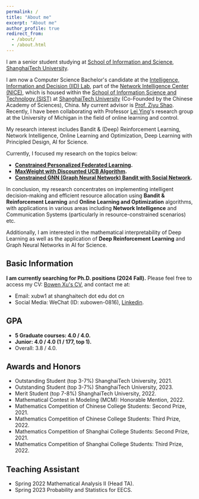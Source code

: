 ```yaml
---
permalink: /
title: "About me"
excerpt: "About me"
author_profile: true
redirect_from: 
  - /about/
  - /about.html
---
```

I am a senior student studying at [School of Information and Science](https://sist.shanghaitech.edu.cn/), [ShanghaiTech University](https://www.shanghaitech.edu.cn/).

I am now a Computer Science Bachelor's candidate at the [Intelligence, Information and Decision (IID) Lab](https://faculty.sist.shanghaitech.edu.cn/faculty/shaozy/lab.html), part of the [Network Intelligence Center (NICE)](https://nice.sist.shanghaitech.edu.cn/), which is housed within the [School of Information Science and Technology (SIST)](https://sist.shanghaitech.edu.cn/sist_en/) at [ShanghaiTech University](https://www.shanghaitech.edu.cn/eng/) (Co-Founded by the Chinese Academy of Sciences), China. My current advisor is [Prof. Ziyu Shao](https://faculty.sist.shanghaitech.edu.cn/faculty/shaozy/home.html). Recently, I have been collaborating with Professor [Lei Ying](https://leiying.engin.umich.edu/)'s research group at the University of Michigan in the field of online learning and control.

My research interest includes Bandit & (Deep) Reinforcement Learning, Network Intelligence, Online Learning
and Optimization, Deep Learning with Principled Design, AI for Science.

Currently, I focused my research on the topics below:

* **[Constrained Personalized Federated Learning](https://xubowen0816.github.io/bowen-xu.github.io/research/Constrained_personalized_federated_learning/).** 
* **[MaxWeight with Discounted UCB Algorithm](https://xubowen0816.github.io/bowen-xu.github.io/research/MaxWeight_with_discounted_UCB/).** 
* **[Constrained GNN (Graph Neural Network) Bandit with Social Network](https://xubowen0816.github.io/bowen-xu.github.io/research/GNN%20Bandits%20with%20Social%20Network/).**

In conclusion, my research concentrates on implementing intelligent decision-making and efficient resource allocation using **Bandit & Reinforcement Learning** and **Online Learning and Optimization** algorithms, with applications in various areas including **Network Intelligence** and Communication Systems (particularly in resource-constrained scenarios) etc.


Additionally, I am interested in the mathematical interpretability of Deep Learning as well as the application of **Deep Reinforcement Learning** and Graph Neural Networks in AI for Science.

## Basic Information

**I am currently searching for Ph.D. positions (2024 Fall).** Please feel free to access my CV: [Bowen Xu&#39;s CV](https://xubowen0816.github.io/bowen-xu.github.io/assets/Bowen_Xu__ShanghaiTech__CS.pdf), and contact me at:

* Email: xubw1 at shanghaitech dot edu dot cn
* Social Media: WeChat (ID: xubowen-0816), [Linkedin](https://www.linkedin.com/in/bowen-xu-1a276b29a/).

## GPA

* **5 Graduate courses: 4.0 / 4.0.**
* **Junior: 4.0 / 4.0 (1 / 177, top 1).**
* Overall: 3.8 / 4.0.

## Awards and Honors

* Outstanding Student (top 3-7%) ShanghaiTech University, 2021.
* Outstanding Student (top 3-7%) ShanghaiTech University, 2023.
* Merit Student (top 7-8%) ShanghaiTech University, 2022.
* Mathematical Contest in Modeling (MCM): Honorable Mention, 2022.
* Mathematics Competition of Chinese College Students: Second Prize, 2021.
* Mathematics Competition of Chinese College Students: Third Prize, 2022.
* Mathematics Competition of Shanghai College Students: Second Prize, 2021.
* Mathematics Competition of Shanghai College Students: Third Prize, 2022.

## Teaching Assistant

* Spring 2022 Mathematical Analysis II (Head TA).
* Spring 2023 Probability and Statistics for EECS.
